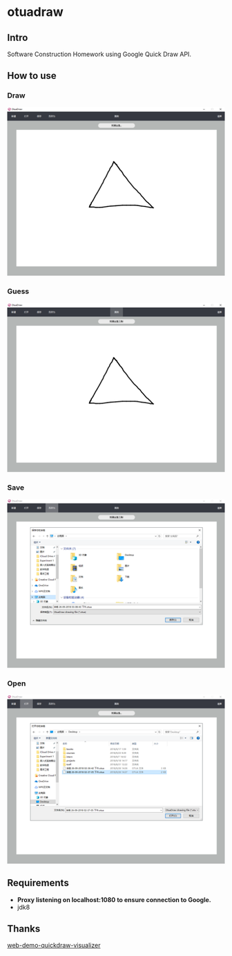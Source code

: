 # otuadraw
## Intro
Software Construction Homework using Google Quick Draw API.
## How to use
### Draw
![draw](https://raw.githubusercontent.com/Aquafits/otuadraw/master/static/draw.png)
### Guess
![guess](https://raw.githubusercontent.com/Aquafits/otuadraw/master/static/guess.png)
### Save
![save](https://raw.githubusercontent.com/Aquafits/otuadraw/master/static/save.png)
### Open
![open](https://raw.githubusercontent.com/Aquafits/otuadraw/master/static/open.png)
## Requirements
- **Proxy listening on localhost:1080 to ensure connection to Google.**
- jdk8
## Thanks
[web-demo-quickdraw-visualizer](https://github.com/engelsjk/web-demo-quickdraw-visualizer)
